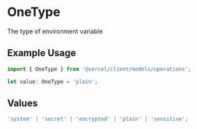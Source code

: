 # OneType

The type of environment variable

## Example Usage

```typescript
import { OneType } from '@vercel/client/models/operations';

let value: OneType = 'plain';
```

## Values

```typescript
'system' | 'secret' | 'encrypted' | 'plain' | 'sensitive';
```

